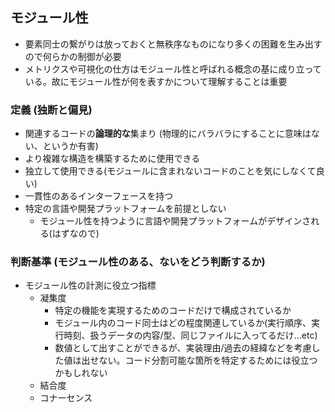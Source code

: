 ## モジュール性
- 要素同士の繋がりは放っておくと無秩序なものになり多くの困難を生み出すので何らかの制御が必要
- メトリクスや可視化の仕方はモジュール性と呼ばれる概念の基に成り立っている。故にモジュール性が何を表すかについて理解することは重要

### 定義 (独断と偏見)
- 関連するコードの**論理的な**集まり (物理的にバラバラにすることに意味はない、というか有害)
- より複雑な構造を構築するために使用できる
- 独立して使用できる(モジュールに含まれないコードのことを気にしなくて良い)
- 一貫性のあるインターフェースを持つ
- 特定の言語や開発プラットフォームを前提としない
  - モジュール性を持つように言語や開発プラットフォームがデザインされる(はずなので)

### 判断基準 (モジュール性のある、ないをどう判断するか)
- モジュール性の計測に役立つ指標
  - 凝集度
    - 特定の機能を実現するためのコードだけで構成されているか
    - モジュール内のコード同士はどの程度関連しているか(実行順序、実行時刻、扱うデータの内容/型、同じファイルに入ってるだけ...etc)
    - 数値として出すことができるが、実装理由/過去の経緯などを考慮した値は出せない。コード分割可能な箇所を特定するためには役立つかもしれない
  - 結合度
  - コナーセンス
